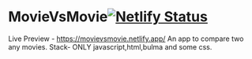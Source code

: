 # MovieVsMovie[![Netlify Status](https://api.netlify.com/api/v1/badges/71399b45-8b29-483e-8d82-f1fc4e9adb92/deploy-status)](https://app.netlify.com/sites/movievsmovie/deploys)

Live Preview - https://movievsmovie.netlify.app/
An app to compare two any movies. Stack- ONLY javascript,html,bulma and some css.
